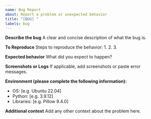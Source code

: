 ```yaml
---
name: Bug Report
about: Report a problem or unexpected behavior
title: "[BUG] "
labels: bug
---
```


**Describe the bug**
A clear and concise description of what the bug is.

**To Reproduce**
Steps to reproduce the behavior:
1. 
2. 
3. 

**Expected behavior**
What did you expect to happen?

**Screenshots or Logs**
If applicable, add screenshots or paste error messages.

**Environment (please complete the following information):**
- OS: [e.g. Ubuntu 22.04]
- Python: [e.g. 3.9.12]
- Libraries: [e.g. Pillow 9.4.0]

**Additional context**
Add any other context about the problem here.

